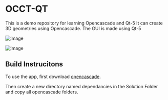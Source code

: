 # OCCT-QT
This is a demo repository for learning Opencascade and Qt-5
It can create 3D geometries using Opencascade. The GUI is made using Qt-5

![image](https://user-images.githubusercontent.com/98260477/203138012-75606b78-b67c-43b9-b5a5-b0249b228497.png)

![image](https://user-images.githubusercontent.com/98260477/203139444-c6c3cbed-ecf6-4e59-8cf1-4b426404ad11.png)

## Build Instrucitons

To use the app, first download [opencascade](https://dev.opencascade.org/release).

Then create a new directory named dependancies in the Solution Folder and copy all opencascade folders.
 
